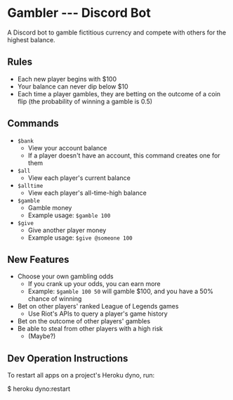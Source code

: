 # Gambler --- Discord Bot

A Discord bot to gamble fictitious currency and compete with others for the highest balance.

## Rules

* Each new player begins with $100
* Your balance can never dip below $10
* Each time a player gambles, they are betting on the outcome of a coin flip (the probability of winning a gamble is 0.5)

## Commands

* `$bank`
	* View your account balance
	* If a player doesn't have an account, this command creates one for them
* `$all`
	* View each player's current balance
* `$alltime`
	* View each player's all-time-high balance
* `$gamble`
	* Gamble money
	* Example usage: `$gamble 100`
* `$give`
	* Give another player money
	* Example usage: `$give @someone 100`

## New Features

* Choose your own gambling odds
	* If you crank up your odds, you can earn more
	* Example: `$gamble 100 50` will gamble $100, and you have a 50% chance of winning
* Bet on other players' ranked League of Legends games
	* Use Riot's APIs to query a player's game history
* Bet on the outcome of other players' gambles
* Be able to steal from other players with a high risk
	* (Maybe?)

## Dev Operation Instructions

To restart all apps on a project's Heroku dyno, run:

$ heroku dyno:restart
